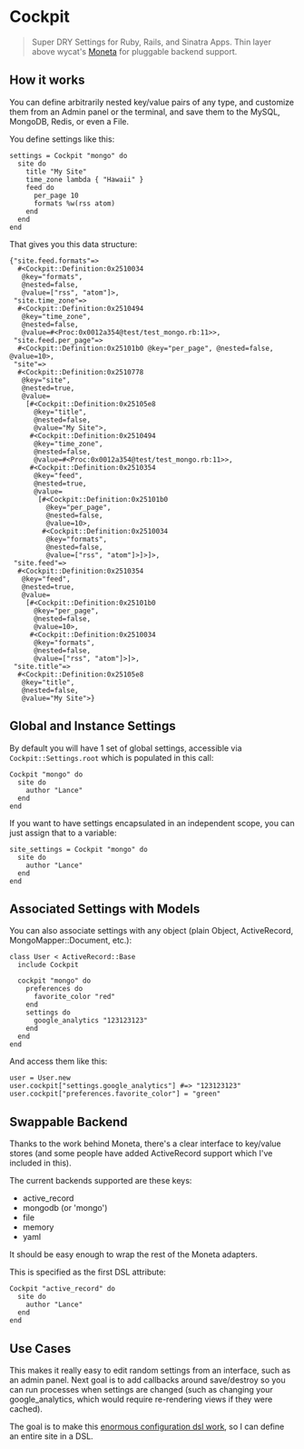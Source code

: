 # Cockpit

> Super DRY Settings for Ruby, Rails, and Sinatra Apps.  Thin layer above wycat's [Moneta](http://github.com/wycats/moneta) for pluggable backend support.

## How it works

You can define arbitrarily nested key/value pairs of any type, and customize them from an Admin panel or the terminal, and save them to the MySQL, MongoDB, Redis, or even a File.

You define settings like this:

    settings = Cockpit "mongo" do
      site do
        title "My Site"
        time_zone lambda { "Hawaii" }
        feed do
          per_page 10
          formats %w(rss atom)
        end
      end
    end

That gives you this data structure:

    {"site.feed.formats"=>
      #<Cockpit::Definition:0x2510034
       @key="formats",
       @nested=false,
       @value=["rss", "atom"]>,
     "site.time_zone"=>
      #<Cockpit::Definition:0x2510494
       @key="time_zone",
       @nested=false,
       @value=#<Proc:0x0012a354@test/test_mongo.rb:11>>,
     "site.feed.per_page"=>
      #<Cockpit::Definition:0x25101b0 @key="per_page", @nested=false, @value=10>,
     "site"=>
      #<Cockpit::Definition:0x2510778
       @key="site",
       @nested=true,
       @value=
        [#<Cockpit::Definition:0x25105e8
          @key="title",
          @nested=false,
          @value="My Site">,
         #<Cockpit::Definition:0x2510494
          @key="time_zone",
          @nested=false,
          @value=#<Proc:0x0012a354@test/test_mongo.rb:11>>,
         #<Cockpit::Definition:0x2510354
          @key="feed",
          @nested=true,
          @value=
           [#<Cockpit::Definition:0x25101b0
             @key="per_page",
             @nested=false,
             @value=10>,
            #<Cockpit::Definition:0x2510034
             @key="formats",
             @nested=false,
             @value=["rss", "atom"]>]>]>,
     "site.feed"=>
      #<Cockpit::Definition:0x2510354
       @key="feed",
       @nested=true,
       @value=
        [#<Cockpit::Definition:0x25101b0
          @key="per_page",
          @nested=false,
          @value=10>,
         #<Cockpit::Definition:0x2510034
          @key="formats",
          @nested=false,
          @value=["rss", "atom"]>]>,
     "site.title"=>
      #<Cockpit::Definition:0x25105e8
       @key="title",
       @nested=false,
       @value="My Site">}
       
## Global and Instance Settings

By default you will have 1 set of global settings, accessible via `Cockpit::Settings.root` which is populated in this call:

    Cockpit "mongo" do
      site do
        author "Lance"
      end
    end
    
If you want to have settings encapsulated in an independent scope, you can just assign that to a variable:

    site_settings = Cockpit "mongo" do
      site do
        author "Lance"
      end
    end
    
## Associated Settings with Models

You can also associate settings with any object (plain Object, ActiveRecord, MongoMapper::Document, etc.):

    class User < ActiveRecord::Base
      include Cockpit
      
      cockpit "mongo" do
        preferences do
          favorite_color "red"
        end
        settings do
          google_analytics "123123123"
        end
      end
    end
    
And access them like this:

    user = User.new
    user.cockpit["settings.google_analytics"] #=> "123123123"
    user.cockpit["preferences.favorite_color"] = "green"
    
## Swappable Backend

Thanks to the work behind Moneta, there's a clear interface to key/value stores (and some people have added ActiveRecord support which I've included in this).

The current backends supported are these keys:

- active_record
- mongodb (or 'mongo')
- file
- memory
- yaml

It should be easy enough to wrap the rest of the Moneta adapters.

This is specified as the first DSL attribute:

    Cockpit "active_record" do
      site do
        author "Lance"
      end
    end
    
## Use Cases

This makes it really easy to edit random settings from an interface, such as an admin panel.  Next goal is to add callbacks around save/destroy so you can run processes when settings are changed (such as changing your google_analytics, which would require re-rendering views if they were cached).

The goal is to make this [enormous configuration dsl work](http://gist.github.com/558432), so I can define an entire site in a DSL.